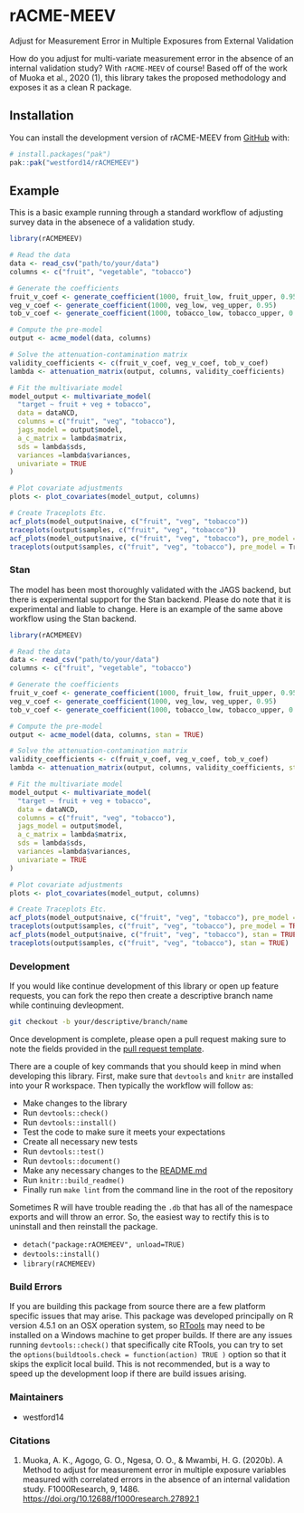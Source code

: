 
<!-- README.md is generated from README.Rmd. Please edit that file -->

# rACME-MEEV

Adjust for Measurement Error in Multiple Exposures from External
Validation

<!-- badges: start -->

<!-- badges: end -->

How do you adjust for multi-variate measurement error in the absence of
an internal validation study? With `rACME-MEEV` of course! Based off of
the work of Muoka et al., 2020 (1), this library takes the proposed
methodology and exposes it as a clean R package.

## Installation

You can install the development version of rACME-MEEV from
[GitHub](https://github.com/) with:

``` r
# install.packages("pak")
pak::pak("westford14/rACMEMEEV")
```

## Example

This is a basic example running through a standard workflow of adjusting
survey data in the absenece of a validation study.

``` r
library(rACMEMEEV)

# Read the data
data <- read_csv("path/to/your/data")
columns <- c("fruit", "vegetable", "tobacco")

# Generate the coefficients
fruit_v_coef <- generate_coefficient(1000, fruit_low, fruit_upper, 0.95)
veg_v_coef <- generate_coefficient(1000, veg_low, veg_upper, 0.95)
tob_v_coef <- generate_coefficient(1000, tobacco_low, tobacco_upper, 0.95)

# Compute the pre-model
output <- acme_model(data, columns)

# Solve the attenuation-contamination matrix
validity_coefficients <- c(fruit_v_coef, veg_v_coef, tob_v_coef)
lambda <- attenuation_matrix(output, columns, validity_coefficients)

# Fit the multivariate model
model_output <- multivariate_model(
  "target ~ fruit + veg + tobacco",
  data = dataNCD,
  columns = c("fruit", "veg", "tobacco"),
  jags_model = output$model,
  a_c_matrix = lambda$matrix,
  sds = lambda$sds,
  variances =lambda$variances,
  univariate = TRUE
)

# Plot covariate adjustments
plots <- plot_covariates(model_output, columns)

# Create Traceplots Etc.
acf_plots(model_output$naive, c("fruit", "veg", "tobacco"))
traceplots(output$samples, c("fruit", "veg", "tobacco"))
acf_plots(model_output$naive, c("fruit", "veg", "tobacco"), pre_model = True)
traceplots(output$samples, c("fruit", "veg", "tobacco"), pre_model = True)
```

### Stan

The model has been most thoroughly validated with the JAGS backend, but
there is experimental support for the Stan backend. Please do note that
it is experimental and liable to change. Here is an example of the same
above workflow using the Stan backend.

``` r
library(rACMEMEEV)

# Read the data
data <- read_csv("path/to/your/data")
columns <- c("fruit", "vegetable", "tobacco")

# Generate the coefficients
fruit_v_coef <- generate_coefficient(1000, fruit_low, fruit_upper, 0.95)
veg_v_coef <- generate_coefficient(1000, veg_low, veg_upper, 0.95)
tob_v_coef <- generate_coefficient(1000, tobacco_low, tobacco_upper, 0.95)

# Compute the pre-model
output <- acme_model(data, columns, stan = TRUE)

# Solve the attenuation-contamination matrix
validity_coefficients <- c(fruit_v_coef, veg_v_coef, tob_v_coef)
lambda <- attenuation_matrix(output, columns, validity_coefficients, stan = TRUE)

# Fit the multivariate model
model_output <- multivariate_model(
  "target ~ fruit + veg + tobacco",
  data = dataNCD,
  columns = c("fruit", "veg", "tobacco"),
  jags_model = output$model,
  a_c_matrix = lambda$matrix,
  sds = lambda$sds,
  variances =lambda$variances,
  univariate = TRUE
)

# Plot covariate adjustments
plots <- plot_covariates(model_output, columns)

# Create Traceplots Etc.
acf_plots(model_output$naive, c("fruit", "veg", "tobacco"), pre_model = TRUE, stan = TRUE)
traceplots(output$samples, c("fruit", "veg", "tobacco"), pre_model = TRUE, stan = TRUE)
acf_plots(model_output$naive, c("fruit", "veg", "tobacco"), stan = TRUE)
traceplots(output$samples, c("fruit", "veg", "tobacco"), stan = TRUE)
```

### Development

If you would like continue development of this library or open up
feature requests, you can fork the repo then create a descriptive branch
name while continuing devleopment.

``` bash
git checkout -b your/descriptive/branch/name
```

Once development is complete, please open a pull request making sure to
note the fields provided in the [pull request
template](./github/pull_request_template.md).

There are a couple of key commands that you should keep in mind when
developing this library. First, make sure that `devtools` and `knitr`
are installed into your R workspace. Then typically the workflow will
follow as:

- Make changes to the library
- Run `devtools::check()`
- Run `devtools::install()`
- Test the code to make sure it meets your expectations
- Create all necessary new tests
- Run `devtools::test()`
- Run `devtools::document()`
- Make any necessary changes to the [README.md](./README.md)
- Run `knitr::build_readme()`
- Finally run `make lint` from the command line in the root of the
  repository

Sometimes R will have trouble reading the `.db` that has all of the
namespace exports and will throw an error. So, the easiest way to
rectify this is to uninstall and then reinstall the package.

- `detach("package:rACMEMEEV", unload=TRUE)`
- `devtools::install()`
- `library(rACMEMEEV)`

### Build Errors

If you are building this package from source there are a few platform
specific issues that may arise. This package was developed principally
on R version 4.5.1 on an OSX operation system, so
[RTools](https://cran.r-project.org/bin/windows/Rtools/) may need to be
installed on a Windows machine to get proper builds. If there are any
issues running `devtools::check()` that specifically cite RTools, you
can try to set the `options(buildtools.check = function(action) TRUE )`
option so that it skips the explicit local build. This is not
recommended, but is a way to speed up the development loop if there are
build issues arising.

### Maintainers

- westford14

### Citations

1.  Muoka, A. K., Agogo, G. O., Ngesa, O. O., & Mwambi, H. G. (2020b). A
    Method to adjust for measurement error in multiple exposure
    variables measured with correlated errors in the absence of an
    internal validation study. F1000Research, 9, 1486.
    <https://doi.org/10.12688/f1000research.27892.1>

